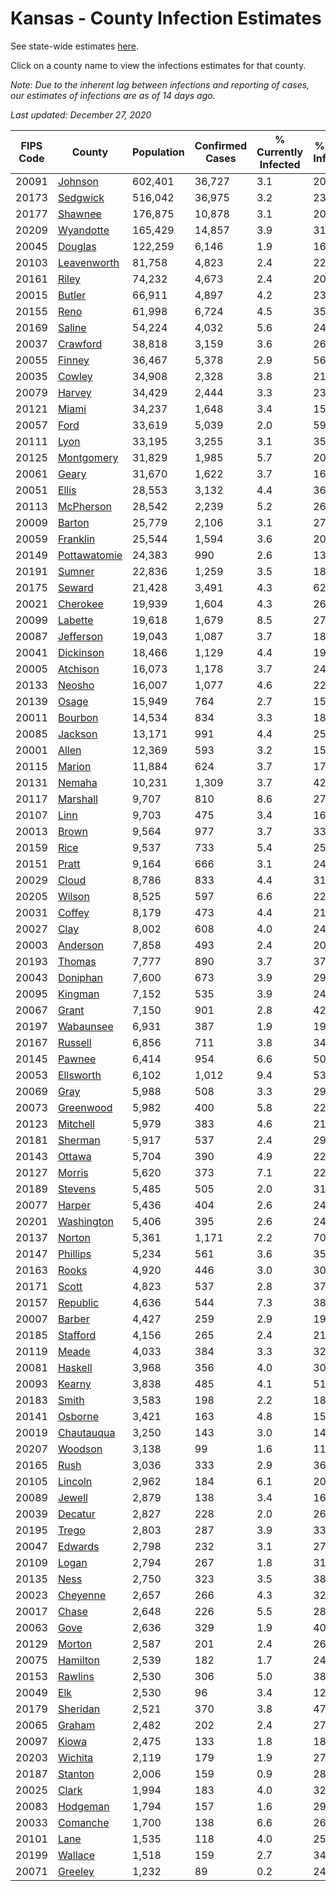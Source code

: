 # Kansas - County Infection Estimates

See state-wide estimates [here](/infections/us-ks).

Click on a county name to view the infections estimates for that county.

*Note: Due to the inherent lag between infections and reporting of cases, our estimates of infections are as of 14 days ago.*

*Last updated: December 27, 2020*

|   FIPS Code |                       County |   Population |   Confirmed Cases |   % Currently Infected |   % Total Infected |
|-------------|------------------------------|--------------|-------------------|------------------------|--------------------|
|       20091 |           [Johnson](johnson) |      602,401 |            36,727 |                    3.1 |               20.4 |
|       20173 |         [Sedgwick](sedgwick) |      516,042 |            36,975 |                    3.2 |               23.8 |
|       20177 |           [Shawnee](shawnee) |      176,875 |            10,878 |                    3.1 |               20.6 |
|       20209 |       [Wyandotte](wyandotte) |      165,429 |            14,857 |                    3.9 |               31.5 |
|       20045 |           [Douglas](douglas) |      122,259 |             6,146 |                    1.9 |               16.6 |
|       20103 |   [Leavenworth](leavenworth) |       81,758 |             4,823 |                    2.4 |               22.3 |
|       20161 |               [Riley](riley) |       74,232 |             4,673 |                    2.4 |               20.9 |
|       20015 |             [Butler](butler) |       66,911 |             4,897 |                    4.2 |               23.8 |
|       20155 |                 [Reno](reno) |       61,998 |             6,724 |                    4.5 |               35.7 |
|       20169 |             [Saline](saline) |       54,224 |             4,032 |                    5.6 |               24.1 |
|       20037 |         [Crawford](crawford) |       38,818 |             3,159 |                    3.6 |               26.8 |
|       20055 |             [Finney](finney) |       36,467 |             5,378 |                    2.9 |               56.5 |
|       20035 |             [Cowley](cowley) |       34,908 |             2,328 |                    3.8 |               21.8 |
|       20079 |             [Harvey](harvey) |       34,429 |             2,444 |                    3.3 |               23.4 |
|       20121 |               [Miami](miami) |       34,237 |             1,648 |                    3.4 |               15.5 |
|       20057 |                 [Ford](ford) |       33,619 |             5,039 |                    2.0 |               59.4 |
|       20111 |                 [Lyon](lyon) |       33,195 |             3,255 |                    3.1 |               35.0 |
|       20125 |     [Montgomery](montgomery) |       31,829 |             1,985 |                    5.7 |               20.0 |
|       20061 |               [Geary](geary) |       31,670 |             1,622 |                    3.7 |               16.8 |
|       20051 |               [Ellis](ellis) |       28,553 |             3,132 |                    4.4 |               36.0 |
|       20113 |       [McPherson](mcpherson) |       28,542 |             2,239 |                    5.2 |               26.3 |
|       20009 |             [Barton](barton) |       25,779 |             2,106 |                    3.1 |               27.1 |
|       20059 |         [Franklin](franklin) |       25,544 |             1,594 |                    3.6 |               20.5 |
|       20149 | [Pottawatomie](pottawatomie) |       24,383 |               990 |                    2.6 |               13.2 |
|       20191 |             [Sumner](sumner) |       22,836 |             1,259 |                    3.5 |               18.0 |
|       20175 |             [Seward](seward) |       21,428 |             3,491 |                    4.3 |               62.9 |
|       20021 |         [Cherokee](cherokee) |       19,939 |             1,604 |                    4.3 |               26.2 |
|       20099 |           [Labette](labette) |       19,618 |             1,679 |                    8.5 |               27.6 |
|       20087 |       [Jefferson](jefferson) |       19,043 |             1,087 |                    3.7 |               18.8 |
|       20041 |       [Dickinson](dickinson) |       18,466 |             1,129 |                    4.4 |               19.7 |
|       20005 |         [Atchison](atchison) |       16,073 |             1,178 |                    3.7 |               24.2 |
|       20133 |             [Neosho](neosho) |       16,007 |             1,077 |                    4.6 |               22.0 |
|       20139 |               [Osage](osage) |       15,949 |               764 |                    2.7 |               15.8 |
|       20011 |           [Bourbon](bourbon) |       14,534 |               834 |                    3.3 |               18.8 |
|       20085 |           [Jackson](jackson) |       13,171 |               991 |                    4.4 |               25.5 |
|       20001 |               [Allen](allen) |       12,369 |               593 |                    3.2 |               15.4 |
|       20115 |             [Marion](marion) |       11,884 |               624 |                    3.7 |               17.4 |
|       20131 |             [Nemaha](nemaha) |       10,231 |             1,309 |                    3.7 |               42.3 |
|       20117 |         [Marshall](marshall) |        9,707 |               810 |                    8.6 |               27.1 |
|       20107 |                 [Linn](linn) |        9,703 |               475 |                    3.4 |               16.1 |
|       20013 |               [Brown](brown) |        9,564 |               977 |                    3.7 |               33.6 |
|       20159 |                 [Rice](rice) |        9,537 |               733 |                    5.4 |               25.0 |
|       20151 |               [Pratt](pratt) |        9,164 |               666 |                    3.1 |               24.0 |
|       20029 |               [Cloud](cloud) |        8,786 |               833 |                    4.4 |               31.5 |
|       20205 |             [Wilson](wilson) |        8,525 |               597 |                    6.6 |               22.6 |
|       20031 |             [Coffey](coffey) |        8,179 |               473 |                    4.4 |               21.1 |
|       20027 |                 [Clay](clay) |        8,002 |               608 |                    4.0 |               24.9 |
|       20003 |         [Anderson](anderson) |        7,858 |               493 |                    2.4 |               20.4 |
|       20193 |             [Thomas](thomas) |        7,777 |               890 |                    3.7 |               37.6 |
|       20043 |         [Doniphan](doniphan) |        7,600 |               673 |                    3.9 |               29.3 |
|       20095 |           [Kingman](kingman) |        7,152 |               535 |                    3.9 |               24.4 |
|       20067 |               [Grant](grant) |        7,150 |               901 |                    2.8 |               42.0 |
|       20197 |       [Wabaunsee](wabaunsee) |        6,931 |               387 |                    1.9 |               19.7 |
|       20167 |           [Russell](russell) |        6,856 |               711 |                    3.8 |               34.1 |
|       20145 |             [Pawnee](pawnee) |        6,414 |               954 |                    6.6 |               50.2 |
|       20053 |       [Ellsworth](ellsworth) |        6,102 |             1,012 |                    9.4 |               53.8 |
|       20069 |                 [Gray](gray) |        5,988 |               508 |                    3.3 |               29.0 |
|       20073 |       [Greenwood](greenwood) |        5,982 |               400 |                    5.8 |               22.2 |
|       20123 |         [Mitchell](mitchell) |        5,979 |               383 |                    4.6 |               21.2 |
|       20181 |           [Sherman](sherman) |        5,917 |               537 |                    2.4 |               29.7 |
|       20143 |             [Ottawa](ottawa) |        5,704 |               390 |                    4.9 |               22.5 |
|       20127 |             [Morris](morris) |        5,620 |               373 |                    7.1 |               22.0 |
|       20189 |           [Stevens](stevens) |        5,485 |               505 |                    2.0 |               31.3 |
|       20077 |             [Harper](harper) |        5,436 |               404 |                    2.6 |               24.5 |
|       20201 |     [Washington](washington) |        5,406 |               395 |                    2.6 |               24.6 |
|       20137 |             [Norton](norton) |        5,361 |             1,171 |                    2.2 |               70.5 |
|       20147 |         [Phillips](phillips) |        5,234 |               561 |                    3.6 |               35.4 |
|       20163 |               [Rooks](rooks) |        4,920 |               446 |                    3.0 |               30.3 |
|       20171 |               [Scott](scott) |        4,823 |               537 |                    2.8 |               37.4 |
|       20157 |         [Republic](republic) |        4,636 |               544 |                    7.3 |               38.5 |
|       20007 |             [Barber](barber) |        4,427 |               259 |                    2.9 |               19.4 |
|       20185 |         [Stafford](stafford) |        4,156 |               265 |                    2.4 |               21.1 |
|       20119 |               [Meade](meade) |        4,033 |               384 |                    3.3 |               32.2 |
|       20081 |           [Haskell](haskell) |        3,968 |               356 |                    4.0 |               30.6 |
|       20093 |             [Kearny](kearny) |        3,838 |               485 |                    4.1 |               51.0 |
|       20183 |               [Smith](smith) |        3,583 |               198 |                    2.2 |               18.3 |
|       20141 |           [Osborne](osborne) |        3,421 |               163 |                    4.8 |               15.9 |
|       20019 |     [Chautauqua](chautauqua) |        3,250 |               143 |                    3.0 |               14.4 |
|       20207 |           [Woodson](woodson) |        3,138 |                99 |                    1.6 |               11.2 |
|       20165 |                 [Rush](rush) |        3,036 |               333 |                    2.9 |               36.3 |
|       20105 |           [Lincoln](lincoln) |        2,962 |               184 |                    6.1 |               20.1 |
|       20089 |             [Jewell](jewell) |        2,879 |               138 |                    3.4 |               16.3 |
|       20039 |           [Decatur](decatur) |        2,827 |               228 |                    2.0 |               26.4 |
|       20195 |               [Trego](trego) |        2,803 |               287 |                    3.9 |               33.3 |
|       20047 |           [Edwards](edwards) |        2,798 |               232 |                    3.1 |               27.8 |
|       20109 |               [Logan](logan) |        2,794 |               267 |                    1.8 |               31.2 |
|       20135 |                 [Ness](ness) |        2,750 |               323 |                    3.5 |               38.6 |
|       20023 |         [Cheyenne](cheyenne) |        2,657 |               266 |                    4.3 |               32.3 |
|       20017 |               [Chase](chase) |        2,648 |               226 |                    5.5 |               28.7 |
|       20063 |                 [Gove](gove) |        2,636 |               329 |                    1.9 |               40.3 |
|       20129 |             [Morton](morton) |        2,587 |               201 |                    2.4 |               26.1 |
|       20075 |         [Hamilton](hamilton) |        2,539 |               182 |                    1.7 |               24.5 |
|       20153 |           [Rawlins](rawlins) |        2,530 |               306 |                    5.0 |               38.8 |
|       20049 |                   [Elk](elk) |        2,530 |                96 |                    3.4 |               12.0 |
|       20179 |         [Sheridan](sheridan) |        2,521 |               370 |                    3.8 |               47.3 |
|       20065 |             [Graham](graham) |        2,482 |               202 |                    2.4 |               27.1 |
|       20097 |               [Kiowa](kiowa) |        2,475 |               133 |                    1.8 |               18.0 |
|       20203 |           [Wichita](wichita) |        2,119 |               179 |                    1.9 |               27.8 |
|       20187 |           [Stanton](stanton) |        2,006 |               159 |                    0.9 |               28.1 |
|       20025 |               [Clark](clark) |        1,994 |               183 |                    4.0 |               32.7 |
|       20083 |         [Hodgeman](hodgeman) |        1,794 |               157 |                    1.6 |               29.5 |
|       20033 |         [Comanche](comanche) |        1,700 |               138 |                    6.6 |               26.4 |
|       20101 |                 [Lane](lane) |        1,535 |               118 |                    4.0 |               25.3 |
|       20199 |           [Wallace](wallace) |        1,518 |               159 |                    2.7 |               34.7 |
|       20071 |           [Greeley](greeley) |        1,232 |                89 |                    0.2 |               24.1 |